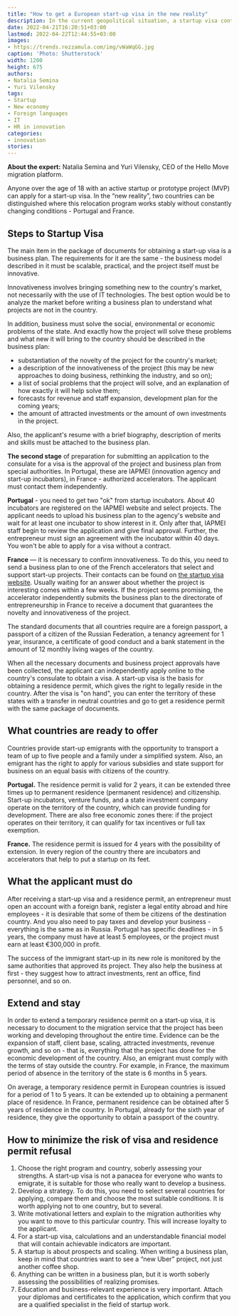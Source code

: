 ```yaml
---
title: "How to get a European start-up visa in the new reality"
description: In the current geopolitical situation, a startup visa continues to work in Europe. Relocation has become more expensive, longer, but still possible. How can I get this type of visa and which countries can I move to with it?
date: 2022-04-21T16:20:51+03:00
lastmod: 2022-04-22T12:44:55+03:00
images:
- https://trends.rezzamula.com/img/vWaWqGG.jpg
caption: 'Photo: Shutterstock'
width: 1200
height: 675
authors:
- Natalia Semina
- Yuri Vilensky
tags:
- Startup
- New economy
- Foreign languages
- IT
- HR in innovation
categories:
- innovation
stories:
---
```


**About the expert:** Natalia Semina and Yuri Vilensky, CEO of the Hello Move migration platform.

Anyone over the age of 18 with an active startup or prototype project (MVP) can apply for a start-up visa. In the “new reality”, two countries can be distinguished where this relocation program works stably without constantly changing conditions - Portugal and France. 

## Steps to Startup Visa

The main item in the package of documents for obtaining a start-up visa is a business plan. The requirements for it are the same - the business model described in it must be scalable, practical, and the project itself must be innovative.

Innovativeness involves bringing something new to the country's market, not necessarily with the use of IT technologies. The best option would be to analyze the market before writing a business plan to understand what projects are not in the country.

In addition, business must solve the social, environmental or economic problems of the state. And exactly how the project will solve these problems and what new it will bring to the country should be described in the business plan:

- substantiation of the novelty of the project for the country's market;
- a description of the innovativeness of the project (this may be new approaches to doing business, rethinking the industry, and so on);
- a list of social problems that the project will solve, and an explanation of how exactly it will help solve them;
- forecasts for revenue and staff expansion, development plan for the coming years;
- the amount of attracted investments or the amount of own investments in the project.

Also, the applicant's resume with a brief biography, description of merits and skills must be attached to the business plan.

**The second stage** of preparation for submitting an application to the consulate for a visa is the approval of the project and business plan from special authorities. In Portugal, these are IAPMEI (innovation agency and start-up incubators), in France - authorized accelerators. The applicant must contact them independently.

**Portugal** - you need to get two "ok" from startup incubators. About 40 incubators are registered on the IAPMEI website and select projects. The applicant needs to upload his business plan to the agency's website and wait for at least one incubator to show interest in it. Only after that, IAPMEI staff begin to review the application and give final approval. Further, the entrepreneur must sign an agreement with the incubator within 40 days. You won't be able to apply for a visa without a contract.

**France** — it is necessary to confirm innovativeness. To do this, you need to send a business plan to one of the French accelerators that select and support start-up projects. Their contacts can be found on [the startup visa website](https://lafrenchtech.com/en/how-france-helps-startups/french-tech-visa/visa-for-founders/). Usually waiting for an answer about whether the project is interesting comes within a few weeks. If the project seems promising, the accelerator independently submits the business plan to the directorate of entrepreneurship in France to receive a document that guarantees the novelty and innovativeness of the project.

The standard documents that all countries require are a foreign passport, a passport of a citizen of the Russian Federation, a tenancy agreement for 1 year, insurance, a certificate of good conduct and a bank statement in the amount of 12 monthly living wages of the country.

When all the necessary documents and business project approvals have been collected, the applicant can independently apply online to the country's consulate to obtain a visa. A start-up visa is the basis for obtaining a residence permit, which gives the right to legally reside in the country. After the visa is "on hand", you can enter the territory of these states with a transfer in neutral countries and go to get a residence permit with the same package of documents.

## What countries are ready to offer

Countries provide start-up emigrants with the opportunity to transport a team of up to five people and a family under a simplified system. Also, an emigrant has the right to apply for various subsidies and state support for business on an equal basis with citizens of the country.

**Portugal.** The residence permit is valid for 2 years, it can be extended three times up to permanent residence (permanent residence) and citizenship. Start-up incubators, venture funds, and a state investment company operate on the territory of the country, which can provide funding for development. There are also free economic zones there: if the project operates on their territory, it can qualify for tax incentives or full tax exemption.

**France.** The residence permit is issued for 4 years with the possibility of extension. In every region of the country there are incubators and accelerators that help to put a startup on its feet.

## What the applicant must do

After receiving a start-up visa and a residence permit, an entrepreneur must open an account with a foreign bank, register a legal entity abroad and hire employees - it is desirable that some of them be citizens of the destination country. And you also need to pay taxes and develop your business - everything is the same as in Russia. Portugal has specific deadlines - in 5 years, the company must have at least 5 employees, or the project must earn at least €300,000 in profit.

The success of the immigrant start-up in its new role is monitored by the same authorities that approved its project. They also help the business at first - they suggest how to attract investments, rent an office, find personnel, and so on.

## Extend and stay

In order to extend a temporary residence permit on a start-up visa, it is necessary to document to the migration service that the project has been working and developing throughout the entire time. Evidence can be the expansion of staff, client base, scaling, attracted investments, revenue growth, and so on - that is, everything that the project has done for the economic development of the country. Also, an emigrant must comply with the terms of stay outside the country. For example, in France, the maximum period of absence in the territory of the state is 6 months in 5 years.

On average, a temporary residence permit in European countries is issued for a period of 1 to 5 years. It can be extended up to obtaining a permanent place of residence. In France, permanent residence can be obtained after 5 years of residence in the country. In Portugal, already for the sixth year of residence, they give the opportunity to obtain a passport of the country.

## How to minimize the risk of visa and residence permit refusal

1. Choose the right program and country, soberly assessing your strengths. A start-up visa is not a panacea for everyone who wants to emigrate, it is suitable for those who really want to develop a business.
2. Develop a strategy. To do this, you need to select several countries for applying, compare them and choose the most suitable conditions. It is worth applying not to one country, but to several.
3. Write motivational letters and explain to the migration authorities why you want to move to this particular country. This will increase loyalty to the applicant.
4. For a start-up visa, calculations and an understandable financial model that will contain achievable indicators are important.
5. A startup is about prospects and scaling. When writing a business plan, keep in mind that countries want to see a “new Uber” project, not just another coffee shop.
6. Anything can be written in a business plan, but it is worth soberly assessing the possibilities of realizing promises.
7. Education and business-relevant experience is very important. Attach your diplomas and certificates to the application, which confirm that you are a qualified specialist in the field of startup work.


